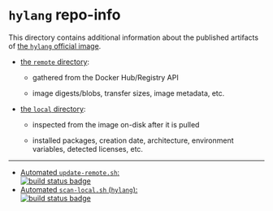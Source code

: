 # `hylang` repo-info

This directory contains additional information about the published artifacts of [the `hylang` official image](https://hub.docker.com/_/hylang/).

-	[the `remote` directory](remote/):

	-	gathered from the Docker Hub/Registry API

	-	image digests/blobs, transfer sizes, image metadata, etc.

-	[the `local` directory](local/):

	-	inspected from the image on-disk after it is pulled

	-	installed packages, creation date, architecture, environment variables, detected licenses, etc.

---

-	[Automated `update-remote.sh`:  
	![build status badge](https://doi-janky.infosiftr.net/job/repo-info/job/remote/badge/icon)](https://doi-janky.infosiftr.net/job/repo-info/job/remote/)
-	[Automated `scan-local.sh` (`hylang`):  
	![build status badge](https://doi-janky.infosiftr.net/job/repo-info/job/local/job/hylang/badge/icon)](https://doi-janky.infosiftr.net/job/repo-info/job/local/job/hylang)
